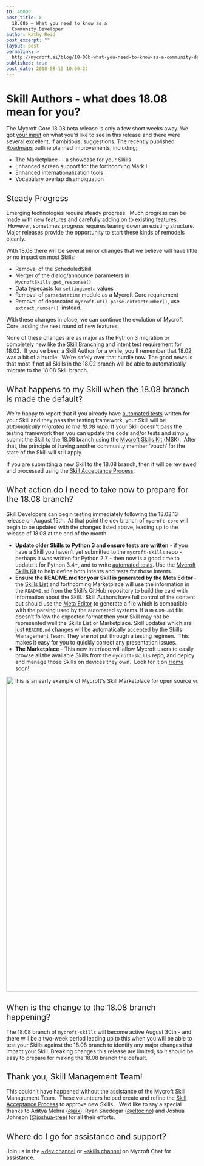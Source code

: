 ```yaml
---
ID: 40099
post_title: >
  18.08b – What you need to know as a
  Community Developer
author: Kathy Reid
post_excerpt: ""
layout: post
permalink: >
  http://mycroft.ai/blog/18-08b-what-you-need-to-know-as-a-community-developer/
published: true
post_date: 2018-08-15 10:00:22
---
```

<h1><b>Skill Authors - what does 18.08 mean for you? </b></h1>
<span style="font-weight: 400;">The Mycroft Core 18.08 beta release is only a few short weeks away. We got </span><a href="https://community.mycroft.ai/t/what-do-you-want-to-see-from-mycroft" target="_blank" rel="noopener"><span style="font-weight: 400;">your input</span></a><span style="font-weight: 400;"> on what you’d like to see in this release and there were several excellent, if ambitious, suggestions. The recently published </span><a href="https://docs.google.com/document/d/1QntesVNTGx-DlSK45gjFi5ToDJtDuMwYY_C-u9C3fFI" target="_blank" rel="noopener"><span style="font-weight: 400;">Roadmaps</span></a><span style="font-weight: 400;"> outline planned improvements, including; </span>
<ul>
 	<li style="font-weight: 400;"><span style="font-weight: 400;">The Marketplace -- a showcase for your Skills</span></li>
 	<li style="font-weight: 400;"><span style="font-weight: 400;">Enhanced screen support for the forthcoming Mark II</span></li>
 	<li style="font-weight: 400;"><span style="font-weight: 400;">Enhanced internationalization tools</span></li>
 	<li style="font-weight: 400;"><span style="font-weight: 400;">Vocabulary overlap disambiguation</span></li>
</ul>
<h2><span style="font-weight: 400;">Steady Progress</span></h2>
<span style="font-weight: 400;">Emerging technologies require steady progress.  Much progress can be made with new features and carefully adding on to existing features.  However, sometimes progress requires tearing down an existing structure. Major releases provide the opportunity to start these kinds of remodels cleanly.</span>

<span style="font-weight: 400;">With 18.08 there will be several minor changes that we believe will have little or no impact on most Skills:</span>
<ul>
 	<li style="font-weight: 400;"><span style="font-weight: 400;">Removal of the ScheduledSkill</span></li>
 	<li style="font-weight: 400;"><span style="font-weight: 400;">Merger of the dialog/announce parameters in <code>MycroftSkills.get_response()</code></span></li>
 	<li style="font-weight: 400;"><span style="font-weight: 400;">Data typecasts for <code>settingsmeta</code> values</span></li>
 	<li style="font-weight: 400;"><span style="font-weight: 400;">Removal of <code>parsedatetime</code> module as a Mycroft Core requirement</span></li>
 	<li><span style="font-weight: 400;">Removal of deprecated <code>mycroft.util.parse.extractnumber()</code>, use <code>extract_number() </code>instead.</span></li>
</ul>
<span style="font-weight: 400;">With these changes in place, we can continue the evolution of Mycroft Core, adding the next round of new features.</span>

<span style="font-weight: 400;">None of these changes are as major as the Python 3 migration or completely new like the </span><a href="https://mycroft.ai/blog/skill-branching-18-02/" target="_blank" rel="noopener"><span style="font-weight: 400;">Skill Branching</span></a><span style="font-weight: 400;"> and intent test requirement for 18.02.  If you’ve been a Skill Author for a while, you’ll remember that 18.02 was a bit of a hurdle.  We’re safely over that hurdle now. The good news is that most if not all Skills in the 18.02 branch will be able to automatically migrate to the 18.08 Skill branch.</span>
<h2><span style="font-weight: 400;">What happens to my Skill when the 18.08 branch is made the default? </span></h2>
<span style="font-weight: 400;">We’re happy to report that if you already have </span><a href="https://mycroft.ai/documentation/skills/automatic-testing/" target="_blank" rel="noopener"><span style="font-weight: 400;">automated tests</span></a><span style="font-weight: 400;"> written for your Skill and they pass the testing framework, your Skill will be </span><i><span style="font-weight: 400;">automatically migrated to the 18.08 repo</span></i><span style="font-weight: 400;">. If your Skill doesn't pass the testing framework then you can update the code and/or tests and simply submit the Skill to the 18.08 branch using the </span><a href="https://mycroft.ai/documentation/skills/msk/" target="_blank" rel="noopener"><span style="font-weight: 400;">Mycroft Skills Kit</span></a><span style="font-weight: 400;"> (MSK).  After that, the principle of having another community member ‘vouch’ for the state of the Skill will still apply. </span>

<span style="font-weight: 400;">If you are submitting a new Skill to the 18.08 branch, then it will be reviewed and processed using the </span><a href="https://mycroft.ai/documentation/skills/skills-acceptance-process/" target="_blank" rel="noopener"><span style="font-weight: 400;">Skill Acceptance Process</span></a><span style="font-weight: 400;">. </span>
<h2><span style="font-weight: 400;">What action do I need to take now to prepare for the 18.08 branch? </span></h2>
<span style="font-weight: 400;">Skill Developers can begin testing immediately following the 18.02.13 release on August 15th.  At that point the dev branch of <code>mycroft-core</code> will begin to be updated with the changes listed above, leading up to the release of 18.08 at the end of the month.</span>
<ul>
 	<li style="font-weight: 400;"><b>Update older Skills to Python 3 and ensure tests are written</b><span style="font-weight: 400;"> - if you have a Skill you haven’t yet submitted to the </span><span style="font-weight: 400;"><code>mycroft-skills</code></span><span style="font-weight: 400;"> repo - perhaps it was written for Python 2.7 - then now is a good time to update it for Python 3.4+, and to write </span><a href="https://mycroft.ai/documentation/skills/automatic-testing/" target="_blank" rel="noopener"><span style="font-weight: 400;">automated tests</span></a><span style="font-weight: 400;">. Use the <a href="https://mycroft.ai/documentation/skills/msk" target="_blank" rel="noopener">Mycroft Skills Kit</a> to help define both Intents and tests for those Intents.</span></li>
 	<li style="font-weight: 400;"><b>Ensure the README.md for your Skill is generated by the Meta Editor </b><span style="font-weight: 400;">- the </span><a href="https://mycroft.ai/skills" target="_blank" rel="noopener"><span style="font-weight: 400;">Skills List</span></a><span style="font-weight: 400;"> and forthcoming Marketplace will use the information in the <code>README.md</code> from the Skill’s GitHub repository to build the card with information about the Skill.  Skill Authors have full control of the content but should use the </span><a href="https://rawgit.com/MycroftAI/mycroft-skills/master/meta_editor.html" target="_blank" rel="noopener"><span style="font-weight: 400;">Meta Editor</span></a><span style="font-weight: 400;"> to generate a file which is compatible with the parsing used by the automated systems. If a <code>README.md</code> file doesn’t follow the expected format then your Skill may not be represented well the Skills List or Marketplace. </span><span style="font-weight: 400;">Skill updates which are just <code>README.md</code> changes will be automatically accepted by the Skills Management Team. They are not put through a testing regimen.  This makes it easy for you to quickly correct any presentation issues.</span></li>
 	<li style="font-weight: 400;"><b>The Marketplace </b><span style="font-weight: 400;">- This new interface will allow Mycroft users to easily browse all the available Skills from the </span><span style="font-weight: 400;"><code>mycroft-skills</code> </span><span style="font-weight: 400;">repo, and deploy and manage those Skills on devices they own.  Look for it on </span><a href="https://home.mycroft.ai" target="_blank" rel="noopener"><span style="font-weight: 400;">Home</span></a><span style="font-weight: 400;"> soon!</span></li>
</ul>
<span style="font-weight: 400;"> <a href="https://mycroft.ai/wp-content/uploads/2018/08/Skill-Marketplace-Example.png"><img class="aligncenter wp-image-40110 size-full" src="https://mycroft.ai/wp-content/uploads/2018/08/Skill-Marketplace-Example.png" alt="This is an early example of Mycroft's Skill Marketplace for open source voice assistant skills" width="1200" height="827" /></a></span>
<h2><span style="font-weight: 400;">When is the change to the 18.08 branch happening? </span></h2>
<span style="font-weight: 400;">The 18.08 branch of <code>mycroft-skills</code> will become active August 30th - and there will be a two-week period leading up to this when you will be able to test your Skills against the 18.08 branch to identify any major changes that impact your Skill. Breaking changes this release are limited, so it should be easy to prepare for making the 18.08 branch the default. </span>
<h2><span style="font-weight: 400;">Thank you, Skill Management Team!</span></h2>
<span style="font-weight: 400;">This couldn’t have happened without the assistance of the Mycroft Skill Management Team.  These volunteers helped create and refine the </span><a href="https://mycroft.ai/documentation/skills/skills-acceptance-process/" target="_blank" rel="noopener"><span style="font-weight: 400;">Skill Acceptance Process</span></a><span style="font-weight: 400;"> to approve new Skills.   We’d like to say a special thanks to Aditya Mehra (<a href="https://github.com/AIIX" target="_blank" rel="noopener">@aix</a>), Ryan Snedegar (<a href="https://github.com/el-tocino" target="_blank" rel="noopener">@eltocino</a>) and Joshua Johnson (<a href="https://github.com/TREE-Ind" target="_blank" rel="noopener">@joshua-tree</a>) for all their efforts.</span>
<h2><span style="font-weight: 400;">Where do I go for assistance and support?</span></h2>
<span style="font-weight: 400;">Join us in the </span><a href="https://chat.mycroft.ai/community/channels/dev" target="_blank" rel="noopener"><span style="font-weight: 400;">~dev channel</span></a><span style="font-weight: 400;"> or </span><a href="https://chat.mycroft.ai/community/channels/skills" target="_blank" rel="noopener"><span style="font-weight: 400;">~skills channel</span></a><span style="font-weight: 400;"> on Mycroft Chat for assistance.</span>